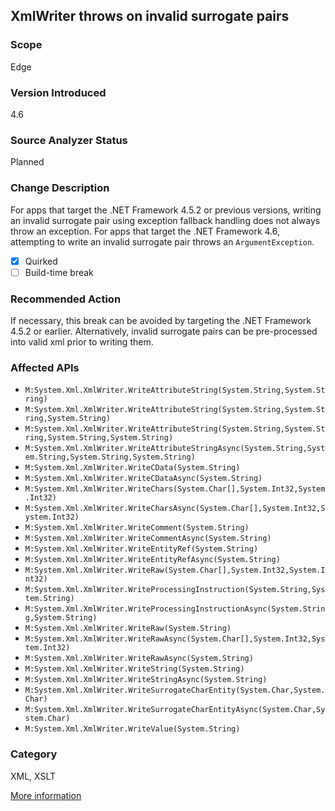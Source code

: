 ## XmlWriter throws on invalid surrogate pairs

### Scope
Edge

### Version Introduced
4.6

### Source Analyzer Status
Planned

### Change Description
For apps that target the .NET Framework 4.5.2 or previous versions, writing an invalid surrogate pair using exception fallback handling does not always throw an exception. For apps that target the .NET Framework 4.6, attempting to write an invalid surrogate pair throws an `ArgumentException`.

- [x] Quirked
- [ ] Build-time break

### Recommended Action
If necessary, this break can be avoided by targeting the .NET Framework 4.5.2 or earlier. Alternatively, invalid surrogate pairs can be pre-processed into valid xml prior to writing them.

### Affected APIs
* `M:System.Xml.XmlWriter.WriteAttributeString(System.String,System.String)`
* `M:System.Xml.XmlWriter.WriteAttributeString(System.String,System.String,System.String)`
* `M:System.Xml.XmlWriter.WriteAttributeString(System.String,System.String,System.String,System.String)`
* `M:System.Xml.XmlWriter.WriteAttributeStringAsync(System.String,System.String,System.String,System.String)`
* `M:System.Xml.XmlWriter.WriteCData(System.String)`
* `M:System.Xml.XmlWriter.WriteCDataAsync(System.String)`
* `M:System.Xml.XmlWriter.WriteChars(System.Char[],System.Int32,System.Int32)`
* `M:System.Xml.XmlWriter.WriteCharsAsync(System.Char[],System.Int32,System.Int32)`
* `M:System.Xml.XmlWriter.WriteComment(System.String)`
* `M:System.Xml.XmlWriter.WriteCommentAsync(System.String)`
* `M:System.Xml.XmlWriter.WriteEntityRef(System.String)`
* `M:System.Xml.XmlWriter.WriteEntityRefAsync(System.String)`
* `M:System.Xml.XmlWriter.WriteRaw(System.Char[],System.Int32,System.Int32)`
* `M:System.Xml.XmlWriter.WriteProcessingInstruction(System.String,System.String)`
* `M:System.Xml.XmlWriter.WriteProcessingInstructionAsync(System.String,System.String)`
* `M:System.Xml.XmlWriter.WriteRaw(System.String)`
* `M:System.Xml.XmlWriter.WriteRawAsync(System.Char[],System.Int32,System.Int32)`
* `M:System.Xml.XmlWriter.WriteRawAsync(System.String)`
* `M:System.Xml.XmlWriter.WriteString(System.String)`
* `M:System.Xml.XmlWriter.WriteStringAsync(System.String)`
* `M:System.Xml.XmlWriter.WriteSurrogateCharEntity(System.Char,System.Char)`
* `M:System.Xml.XmlWriter.WriteSurrogateCharEntityAsync(System.Char,System.Char)`
* `M:System.Xml.XmlWriter.WriteValue(System.String)`

### Category
XML, XSLT

[More information](https://msdn.microsoft.com/en-us/library/dn833123\(v=vs.110\).aspx)

<!--
    ### Notes
    Analyzer wouldn't add much over ApiPort, but we could do basic parameter analysis
    Single-diagnostic compilation action analyzer?? Depends on how likely it is we think we could usefully analyze arguments to these methods (and whether they contained invalid surrogate pairs)
-->

<!-- breaking change id: 81 -->
